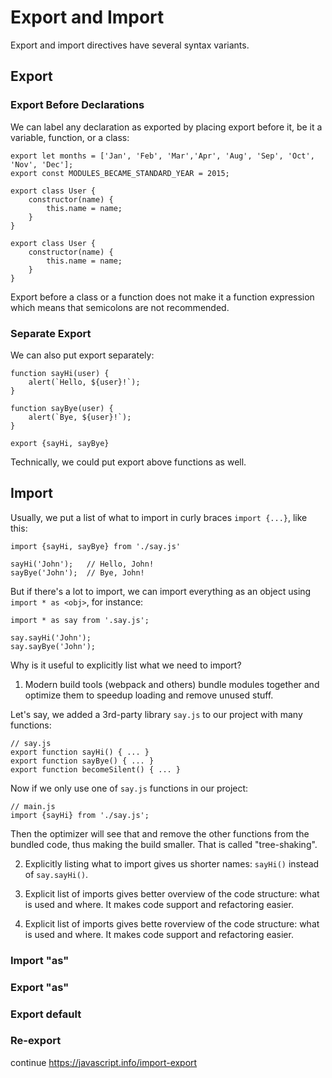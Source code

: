 # Export and Import

Export and import directives have several syntax variants.


## Export

### Export Before Declarations

We can label any declaration as exported by placing export before it,
be it a variable, function, or a class:

```
export let months = ['Jan', 'Feb', 'Mar','Apr', 'Aug', 'Sep', 'Oct', 'Nov', 'Dec'];
export const MODULES_BECAME_STANDARD_YEAR = 2015;

export class User {
    constructor(name) {
        this.name = name;
    }
}

export class User {
    constructor(name) {
        this.name = name;
    }
}

```

Export before a class or a function does not make it a function expression which means that semicolons are not recommended.

### Separate Export

We can also put export separately:

```
function sayHi(user) {
    alert(`Hello, ${user}!`);
}

function sayBye(user) {
    alert(`Bye, ${user}!`);
}

export {sayHi, sayBye}
```

Technically, we could put export above functions as well.


## Import

Usually, we put a list of what to import in curly braces `import {...}`, like this:

```
import {sayHi, sayBye} from './say.js'

sayHi('John');   // Hello, John!
sayBye('John');  // Bye, John!
```

But if there's a lot to import, we can import everything as an object using `import * as <obj>`, for instance:

```
import * as say from '.say.js';

say.sayHi('John');
say.sayBye('John');
```

Why is it useful to explicitly list what we need to import?

1. Modern build tools (webpack and others) bundle modules together and optimize them to speedup loading and remove unused stuff.

Let's say, we added a 3rd-party library `say.js` to our project with many functions:

```
// say.js
export function sayHi() { ... }
export function sayBye() { ... }
export function becomeSilent() { ... }
```

Now if we only use one of `say.js` functions in our project:

```
// main.js
import {sayHi} from './say.js';
```

Then the optimizer will see that and remove the other functions from the bundled code, thus making the build smaller. That is called "tree-shaking".


2. Explicitly listing what to import gives us shorter names: `sayHi()` instead of `say.sayHi()`.

3. Explicit list of imports gives better overview of the code structure: what is used and where. It makes code support and refactoring easier.

3. Explicit list of imports gives bette roverview of the code structure: what is used and where. It makes code support and refactoring easier.


### Import "as"


### Export "as"


### Export default


### Re-export


continue https://javascript.info/import-export

